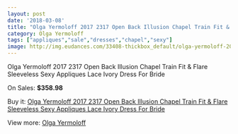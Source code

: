 ```yaml
---
layout: post
date: '2018-03-08'
title: "Olga Yermoloff 2017 2317 Open Back Illusion Chapel Train Fit & Flare Sleeveless Sexy Appliques Lace Ivory Dress For Bride"
category: Olga Yermoloff
tags: ["appliques","sale","dresses","chapel","sexy"]
image: http://img.eudances.com/33408-thickbox_default/olga-yermoloff-2017-2317-open-back-illusion-chapel-train-fit-flare-sleeveless-sexy-appliques-lace-ivory-dress-for-bride.jpg
---
```

Olga Yermoloff 2017 2317 Open Back Illusion Chapel Train Fit & Flare Sleeveless Sexy Appliques Lace Ivory Dress For Bride

On Sales: **$358.98**
<a href="https://www.eudances.com/en/olga-yermoloff/10223-olga-yermoloff-2017-2317-open-back-illusion-chapel-train-fit-flare-sleeveless-sexy-appliques-lace-ivory-dress-for-bride.html"><amp-img layout="responsive" width="600" height="600" src="//img.eudances.com/33408-thickbox_default/olga-yermoloff-2017-2317-open-back-illusion-chapel-train-fit-flare-sleeveless-sexy-appliques-lace-ivory-dress-for-bride.jpg" alt="Olga Yermoloff 2017 2317 Open Back Illusion Chapel Train Fit & Flare Sleeveless Sexy Appliques Lace Ivory Dress For Bride 0" /></a>
<a href="https://www.eudances.com/en/olga-yermoloff/10223-olga-yermoloff-2017-2317-open-back-illusion-chapel-train-fit-flare-sleeveless-sexy-appliques-lace-ivory-dress-for-bride.html"><amp-img layout="responsive" width="600" height="600" src="//img.eudances.com/33416-thickbox_default/olga-yermoloff-2017-2317-open-back-illusion-chapel-train-fit-flare-sleeveless-sexy-appliques-lace-ivory-dress-for-bride.jpg" alt="Olga Yermoloff 2017 2317 Open Back Illusion Chapel Train Fit & Flare Sleeveless Sexy Appliques Lace Ivory Dress For Bride 1" /></a>
<a href="https://www.eudances.com/en/olga-yermoloff/10223-olga-yermoloff-2017-2317-open-back-illusion-chapel-train-fit-flare-sleeveless-sexy-appliques-lace-ivory-dress-for-bride.html"><amp-img layout="responsive" width="600" height="600" src="//img.eudances.com/33415-thickbox_default/olga-yermoloff-2017-2317-open-back-illusion-chapel-train-fit-flare-sleeveless-sexy-appliques-lace-ivory-dress-for-bride.jpg" alt="Olga Yermoloff 2017 2317 Open Back Illusion Chapel Train Fit & Flare Sleeveless Sexy Appliques Lace Ivory Dress For Bride 2" /></a>
<a href="https://www.eudances.com/en/olga-yermoloff/10223-olga-yermoloff-2017-2317-open-back-illusion-chapel-train-fit-flare-sleeveless-sexy-appliques-lace-ivory-dress-for-bride.html"><amp-img layout="responsive" width="600" height="600" src="//img.eudances.com/33414-thickbox_default/olga-yermoloff-2017-2317-open-back-illusion-chapel-train-fit-flare-sleeveless-sexy-appliques-lace-ivory-dress-for-bride.jpg" alt="Olga Yermoloff 2017 2317 Open Back Illusion Chapel Train Fit & Flare Sleeveless Sexy Appliques Lace Ivory Dress For Bride 3" /></a>
<a href="https://www.eudances.com/en/olga-yermoloff/10223-olga-yermoloff-2017-2317-open-back-illusion-chapel-train-fit-flare-sleeveless-sexy-appliques-lace-ivory-dress-for-bride.html"><amp-img layout="responsive" width="600" height="600" src="//img.eudances.com/33413-thickbox_default/olga-yermoloff-2017-2317-open-back-illusion-chapel-train-fit-flare-sleeveless-sexy-appliques-lace-ivory-dress-for-bride.jpg" alt="Olga Yermoloff 2017 2317 Open Back Illusion Chapel Train Fit & Flare Sleeveless Sexy Appliques Lace Ivory Dress For Bride 4" /></a>
<a href="https://www.eudances.com/en/olga-yermoloff/10223-olga-yermoloff-2017-2317-open-back-illusion-chapel-train-fit-flare-sleeveless-sexy-appliques-lace-ivory-dress-for-bride.html"><amp-img layout="responsive" width="600" height="600" src="//img.eudances.com/33412-thickbox_default/olga-yermoloff-2017-2317-open-back-illusion-chapel-train-fit-flare-sleeveless-sexy-appliques-lace-ivory-dress-for-bride.jpg" alt="Olga Yermoloff 2017 2317 Open Back Illusion Chapel Train Fit & Flare Sleeveless Sexy Appliques Lace Ivory Dress For Bride 5" /></a>
<a href="https://www.eudances.com/en/olga-yermoloff/10223-olga-yermoloff-2017-2317-open-back-illusion-chapel-train-fit-flare-sleeveless-sexy-appliques-lace-ivory-dress-for-bride.html"><amp-img layout="responsive" width="600" height="600" src="//img.eudances.com/33411-thickbox_default/olga-yermoloff-2017-2317-open-back-illusion-chapel-train-fit-flare-sleeveless-sexy-appliques-lace-ivory-dress-for-bride.jpg" alt="Olga Yermoloff 2017 2317 Open Back Illusion Chapel Train Fit & Flare Sleeveless Sexy Appliques Lace Ivory Dress For Bride 6" /></a>
<a href="https://www.eudances.com/en/olga-yermoloff/10223-olga-yermoloff-2017-2317-open-back-illusion-chapel-train-fit-flare-sleeveless-sexy-appliques-lace-ivory-dress-for-bride.html"><amp-img layout="responsive" width="600" height="600" src="//img.eudances.com/33410-thickbox_default/olga-yermoloff-2017-2317-open-back-illusion-chapel-train-fit-flare-sleeveless-sexy-appliques-lace-ivory-dress-for-bride.jpg" alt="Olga Yermoloff 2017 2317 Open Back Illusion Chapel Train Fit & Flare Sleeveless Sexy Appliques Lace Ivory Dress For Bride 7" /></a>
<a href="https://www.eudances.com/en/olga-yermoloff/10223-olga-yermoloff-2017-2317-open-back-illusion-chapel-train-fit-flare-sleeveless-sexy-appliques-lace-ivory-dress-for-bride.html"><amp-img layout="responsive" width="600" height="600" src="//img.eudances.com/33409-thickbox_default/olga-yermoloff-2017-2317-open-back-illusion-chapel-train-fit-flare-sleeveless-sexy-appliques-lace-ivory-dress-for-bride.jpg" alt="Olga Yermoloff 2017 2317 Open Back Illusion Chapel Train Fit & Flare Sleeveless Sexy Appliques Lace Ivory Dress For Bride 8" /></a>

Buy it: [Olga Yermoloff 2017 2317 Open Back Illusion Chapel Train Fit & Flare Sleeveless Sexy Appliques Lace Ivory Dress For Bride](https://www.eudances.com/en/olga-yermoloff/10223-olga-yermoloff-2017-2317-open-back-illusion-chapel-train-fit-flare-sleeveless-sexy-appliques-lace-ivory-dress-for-bride.html "Olga Yermoloff 2017 2317 Open Back Illusion Chapel Train Fit & Flare Sleeveless Sexy Appliques Lace Ivory Dress For Bride")

View more: [Olga Yermoloff](https://www.eudances.com/en/167-olga-yermoloff "Olga Yermoloff")